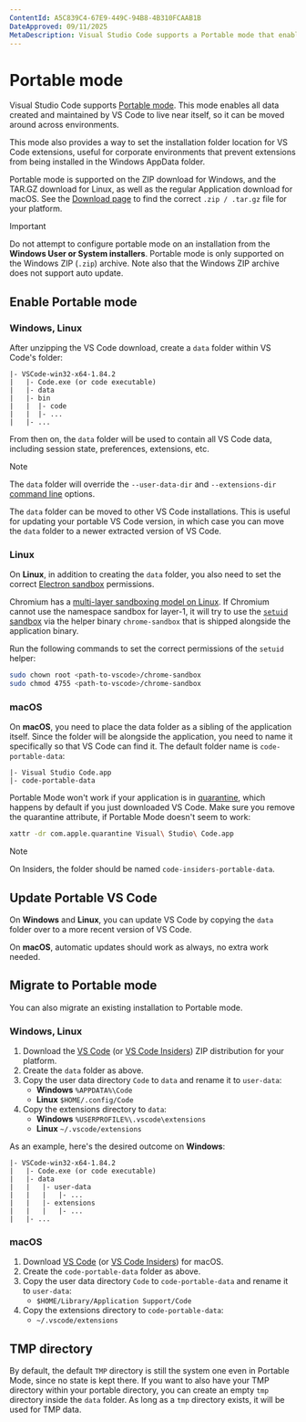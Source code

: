 ```yaml
---
ContentId: A5C839C4-67E9-449C-94B8-4B310FCAAB1B
DateApproved: 09/11/2025
MetaDescription: Visual Studio Code supports a Portable mode that enables moving your installation and related data to a different location.
---
```

# Portable mode

Visual Studio Code supports [Portable mode](https://en.wikipedia.org/wiki/Portable_application). This mode enables all data created and maintained by VS Code to live near itself, so it can be moved around across environments.

This mode also provides a way to set the installation folder location for VS Code extensions, useful for corporate environments that prevent extensions from being installed in the Windows AppData folder.

Portable mode is supported on the ZIP download for Windows, and the TAR.GZ download for Linux, as well as the regular Application download for macOS. See the [Download page](/download) to find the correct `.zip / .tar.gz` file for your platform.

> [!IMPORTANT]
> Do not attempt to configure portable mode on an installation from the **Windows User or System installers**. Portable mode is only supported on the Windows ZIP (`.zip`) archive. Note also that the Windows ZIP archive does not support auto update.

## Enable Portable mode

### Windows, Linux

After unzipping the VS Code download, create a `data` folder within VS Code's folder:

```
|- VSCode-win32-x64-1.84.2
|   |- Code.exe (or code executable)
|   |- data
|   |- bin
|   |  |- code
|   |  |- ...
|   |- ...
```

From then on, the `data` folder will be used to contain all VS Code data, including session state, preferences, extensions, etc.

> [!NOTE]
> The `data` folder will override the `--user-data-dir` and `--extensions-dir` [command line](/docs/configure/command-line.md#advanced-cli-options) options.

The `data` folder can be moved to other VS Code installations. This is useful for updating your portable VS Code version, in which case you can move the `data` folder to a newer extracted version of VS Code.

### Linux

On **Linux**, in addition to creating the `data` folder, you also need to set the correct [Electron sandbox](https://www.electronjs.org/docs/tutorial/sandbox) permissions.

Chromium has a [multi-layer sandboxing model on Linux](https://chromium.googlesource.com/chromium/src/+/0e94f26e8/docs/linux_sandboxing.md). If Chromium cannot use the namespace sandbox for layer-1, it will try to use the [`setuid` sandbox](https://chromium.googlesource.com/chromium/src/+/0e94f26e8/docs/linux_suid_sandbox.md) via the helper binary `chrome-sandbox` that is shipped alongside the application binary.

Run the following commands to set the correct permissions of the `setuid` helper:

```bash
sudo chown root <path-to-vscode>/chrome-sandbox
sudo chmod 4755 <path-to-vscode>/chrome-sandbox
```

### macOS

On **macOS**, you need to place the data folder as a sibling of the application itself. Since the folder will be alongside the application, you need to name it specifically so that VS Code can find it. The default folder name is `code-portable-data`:

```
|- Visual Studio Code.app
|- code-portable-data
```

Portable Mode won't work if your application is in [quarantine](https://apple.stackexchange.com/a/104875), which happens by default if you just downloaded VS Code. Make sure you remove the quarantine attribute, if Portable Mode doesn't seem to work:

```bash
xattr -dr com.apple.quarantine Visual\ Studio\ Code.app
```

> [!NOTE]
> On Insiders, the folder should be named `code-insiders-portable-data`.

## Update Portable VS Code

On **Windows** and **Linux**, you can update VS Code by copying the `data` folder over to a more recent version of VS Code.

On **macOS**, automatic updates should work as always, no extra work needed.

## Migrate to Portable mode

You can also migrate an existing installation to Portable mode.

### Windows, Linux

1. Download the [VS Code](/download) (or [VS Code Insiders](/insiders)) ZIP distribution for your platform.
2. Create the `data` folder as above.
3. Copy the user data directory `Code` to `data` and rename it to `user-data`:
    * **Windows** `%APPDATA%\Code`
    * **Linux** `$HOME/.config/Code`
4. Copy the extensions directory to `data`:
    * **Windows** `%USERPROFILE%\.vscode\extensions`
    * **Linux** `~/.vscode/extensions`

As an example, here's the desired outcome on **Windows**:

```
|- VSCode-win32-x64-1.84.2
|   |- Code.exe (or code executable)
|   |- data
|   |   |- user-data
|   |   |   |- ...
|   |   |- extensions
|   |   |   |- ...
|   |- ...
```

### macOS

1. Download [VS Code](/download) (or [VS Code Insiders](/insiders)) for macOS.
2. Create the `code-portable-data` folder as above.
3. Copy the user data directory `Code` to `code-portable-data` and rename it to `user-data`:
    * `$HOME/Library/Application Support/Code`
4. Copy the extensions directory to `code-portable-data`:
    * `~/.vscode/extensions`

## TMP directory

By default, the default `TMP` directory is still the system one even in Portable Mode, since no state is kept there. If you want to also have your TMP directory within your portable directory, you can create an empty `tmp` directory inside the `data` folder. As long as a `tmp` directory exists, it will be used for TMP data.
